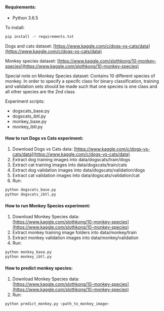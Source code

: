 #### Requirements:
* Python 3.6.5

To install:
```bash
pip install -r requirements.txt
```

Dogs and cats dataset: [https://www.kaggle.com/c/dogs-vs-cats/data](https://www.kaggle.com/c/dogs-vs-cats/data)

Monkey species dataset: [https://www.kaggle.com/slothkong/10-monkey-species](https://www.kaggle.com/slothkong/10-monkey-species)

Special note on Monkey Species dataset: Contains 10 different species of monkey. In order to specify a specifc class for binary classification, training and validation sets should be made such that one species is one class and all other species are the 2nd class

Experiment scripts:
* dogscats_base.py
* dogscats_ibtl.py
* monkey_base.py
* monkey_ibtl.py

#### How to run Dogs vs Cats experiment:
1. Download Dogs vs Cats data: [https://www.kaggle.com/c/dogs-vs-cats/data](https://www.kaggle.com/c/dogs-vs-cats/data)
2. Extract dog training images into data/dogscats/train/dogs
3. Extract cat training images into data/dogscats/train/cats
4. Extract dog validation images into data/dogscats/validation/dogs
5. Extract cat validation images into data/dogscats/validation/cat
6. Run:
```bash
python dogscats_base.py
python dogscats_ibtl.py
```

#### How to run Monkey Species experiment:
1. Download Monkey Species data: [https://www.kaggle.com/slothkong/10-monkey-species](https://www.kaggle.com/slothkong/10-monkey-species)
2. Extract monkey training image folders into data/monkey/train
3. Extract monkey validation images into data/monkey/validation
4. Run:
```bash
python monkey_base.py
python monkey_ibtl.py
```

#### How to predict monkey species:
1. Download Monkey Species data: [https://www.kaggle.com/slothkong/10-monkey-species](https://www.kaggle.com/slothkong/10-monkey-species)
2. Run:
```bash
python predict_monkey.py <path_to_monkey_image>
```